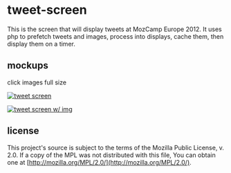 # tweet-screen
This is the screen that will display tweets at MozCamp Europe 2012. It uses php to prefetch tweets and images, process into displays, cache them, then display them on a timer.

## mockups
click images full size

[![tweet screen](https://raw.github.com/fuzzyfox/tweet-screen/development/asset/img/tweet-screen.png)](https://raw.github.com/fuzzyfox/tweet-screen/development/asset/img/tweet-screen.png)

[![tweet screen w/ img](https://raw.github.com/fuzzyfox/tweet-screen/development/asset/img/tweet-screen-img.png)](https://raw.github.com/fuzzyfox/tweet-screen/development/asset/img/tweet-screen-img.png)

## license
This project's source is subject to the terms of the Mozilla Public License, v. 2.0. If a copy of the MPL was not distributed with this file, You can obtain one at [http://mozilla.org/MPL/2.0/](http://mozilla.org/MPL/2.0/).